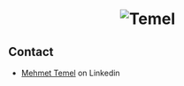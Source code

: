 
<h1 align="center">
  <img src="https://res.cloudinary.com/dv4i7j6jq/image/upload/v1631990376/_3dtext2gif_jbosodrzkauc_tlakon.gif" alt="Temel" />
</h1>

## Contact
- [Mehmet Temel](https://www.linkedin.com/in/mehmet-temel-201bb2ba/) on Linkedin
